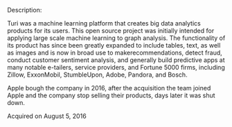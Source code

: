 Description:

Turi was a machine learning platform that creates big data analytics products for its users. This open source project was initially intended for applying large scale machine learning to graph analysis. The functionality of its product has since been greatly expanded to include tables, text, as well as images and is now in broad use to makerecommendations, detect fraud, conduct customer sentiment analysis, and generally build predictive apps at many notable e-tailers, service providers, and Fortune 5000 firms, including Zillow, ExxonMobil, StumbleUpon, Adobe, Pandora, and Bosch.

Apple bough the company in 2016, after the acquisition the team joined Apple and the company stop selling their products, days later it was shut down.

Acquired on August 5, 2016